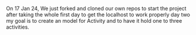 On 17 Jan 24, 
    We just forked and cloned our own repos to start the project after taking the whole first day to get the localhost to work properly day two my goal is to create an model for Activity and to have it hold one to three activities.
    